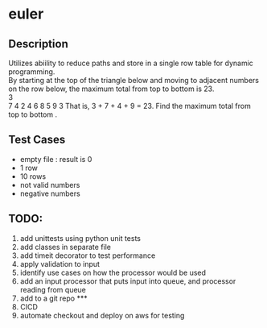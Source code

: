# euler
## Description
Utilizes abiility to reduce paths and store in a single row table for dynamic programming.<br>
By starting at the top of the triangle below and moving to adjacent numbers on the row below, the maximum total from top to bottom is 23.<br>
3<br>
7 4
2 4 6
8 5 9 3
That is, 3 + 7 + 4 + 9 = 23.
Find the maximum total from top to bottom .

## Test Cases
* empty file : result is 0
* 1 row
* 10 rows
* not valid numbers
* negative numbers
    
## TODO: 
1. add unittests using python unit tests 
2. add classes in separate file
3. add timeit decorator to test performance 
4. apply validation to input
5. identify use cases on how the processor would be used
6. add an input processor that puts input into queue, and processor reading from queue
7. add to a git repo *** 
8. CICD
9. automate checkout and deploy on aws for testing


